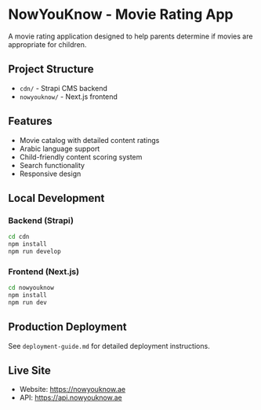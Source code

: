 # NowYouKnow - Movie Rating App

A movie rating application designed to help parents determine if movies are appropriate for children.

## Project Structure

- `cdn/` - Strapi CMS backend
- `nowyouknow/` - Next.js frontend

## Features

- Movie catalog with detailed content ratings
- Arabic language support
- Child-friendly content scoring system
- Search functionality
- Responsive design

## Local Development

### Backend (Strapi)
```bash
cd cdn
npm install
npm run develop
```

### Frontend (Next.js)
```bash
cd nowyouknow
npm install
npm run dev
```

## Production Deployment

See `deployment-guide.md` for detailed deployment instructions.

## Live Site

- Website: https://nowyouknow.ae
- API: https://api.nowyouknow.ae